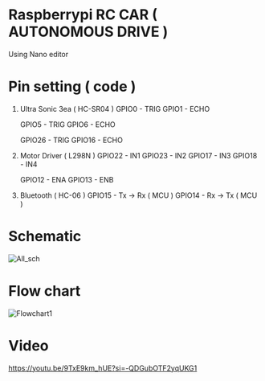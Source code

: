 # Raspberrypi RC CAR ( AUTONOMOUS DRIVE )
Using Nano editor
# Pin setting ( code )
1) Ultra Sonic 3ea ( HC-SR04 )
   GPIO0 - TRIG
   GPIO1 - ECHO
   
   GPIO5 - TRIG
   GPIO6 - ECHO
   
   GPIO26 - TRIG
   GPIO16 - ECHO

2) Motor Driver ( L298N )
   GPIO22 - IN1
   GPIO23 - IN2
   GPIO17 - IN3
   GPIO18 - IN4

   GPIO12 - ENA
   GPIO13 - ENB

3) Bluetooth ( HC-06 )
   GPIO15 - Tx -> Rx ( MCU )
   GPIO14 - Rx -> Tx ( MCU )

   


# Schematic
![All_sch](https://github.com/kangtaeui/autonomous_car/assets/141004174/4167fc3b-3a01-47a6-bb7d-8fc95c948a99)

# Flow chart

![Flowchart1](https://github.com/kangtaeui/autonomous_car/assets/141004174/e06943ba-cbcd-4785-b327-90eb13cdc314)



# Video
https://youtu.be/9TxE9km_hUE?si=-QDGubOTF2yqUKG1

